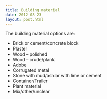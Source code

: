 ```yaml
---
title: Building material
date: 2012-08-23
layout: post.html
---
```

The building material options are: 
- Brick or cement/concrete block
- Plaster 
- Wood – polished
- Wood – crude/plank
- Adobe
- Corrugated metal 
- Stone with mud/ashlar with lime or cement
- Container/Trailer
- Plant material 
- Mix/other/unclear


